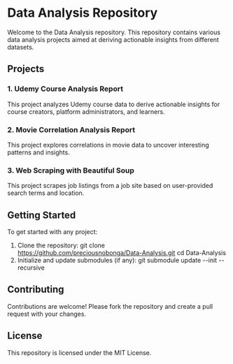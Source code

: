 # Data Analysis Repository

Welcome to the Data Analysis repository. This repository contains various data analysis projects aimed at deriving actionable insights from different datasets.

## Projects

### 1. Udemy Course Analysis Report
This project analyzes Udemy course data to derive actionable insights for course creators, platform administrators, and learners.

### 2. Movie Correlation Analysis Report
This project explores correlations in movie data to uncover interesting patterns and insights.

### 3. Web Scraping with Beautiful Soup
This project scrapes job listings from a job site based on user-provided search terms and location.

## Getting Started

To get started with any project:

1. Clone the repository:
git clone https://github.com/preciousnobonga/Data-Analysis.git
cd Data-Analysis
2. Initialize and update submodules (if any):
git submodule update --init --recursive

## Contributing

Contributions are welcome! Please fork the repository and create a pull request with your changes.

## License

This repository is licensed under the MIT License.
